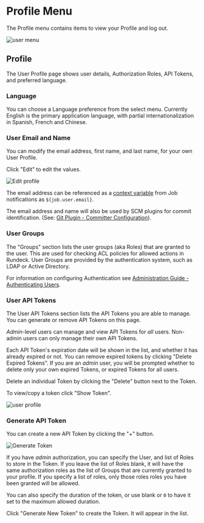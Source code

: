 # Profile Menu

The Profile menu contains items to view your Profile and log out.

![user menu](~@assets/img/fig1001.png)

## Profile

The User Profile page shows user details, Authorization Roles, API Tokens, and preferred language.

### Language

You can choose a Language preference from the select menu. Currently English is the primary application language, with partial internationalization in Spanish, French and Chinese.

### User Email and Name

You can modify the email address, first name, and last name, for your own User Profile.

Click "Edit" to edit the values.

![Edit profile](~@assets/img/user-edit-profile.png)

The email address can be referenced as a [context variable](/manual/job-workflows.md#context-variables)
from Job notifications as `${job.user.email}`.

The email address and name will also be used by SCM plugins for commit identification.  (See: [Git Plugin - Committer Configuration](/administration/projects/scm/git.md#committer-configuration)).

### User Groups

The "Groups" section lists the user groups (aka Roles) that are granted to the user. This are used for checking ACL policies for allowed actions in Rundeck.  User Groups are provided by the authentication system, such as LDAP or Active Directory.

For information on configuring Authentication see [Administration Guide - Authenticating Users](/administration/security/authentication.html#authenticating-users).

### User API Tokens

The User API Tokens section lists the API Tokens you are able to manage. You can generate or remove API Tokens on this page.  

*Admin*-level users can manage and view API Tokens for *all* users.  Non-admin users can only manage their own API Tokens.

Each API Token's expiration date will be shown in the list, and whether it has already expired or not. You can remove expired tokens by clicking "Delete Expired Tokens". If you are an *admin* user, you will be prompted whether to delete only your own expired Tokens, or expired Tokens for all users.

Delete an individual Token by clicking the "Delete" button next to the Token.

To view/copy a token click "Show Token".

![user profile](~@assets/img/fig1002.png)

### Generate API Token

You can create a new API Token by clicking the "+" button.

![Generate Token](~@assets/img/user-generate-token.png)

If you have *admin* authorization, you can specify the User, and list of Roles to store in the Token. If you leave the list of Roles blank, it will have the same authorization roles as the list of Groups that are currently granted to your profile. If you specify a list of roles, only those roles roles you have been granted will be allowed.

You can also specify the duration of the token, or use blank or `0` to have it set to the maximum allowed duration.

Click "Generate New Token" to create the Token. It will appear in the list.
